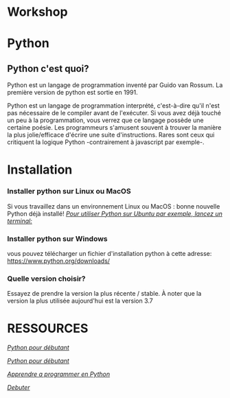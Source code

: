 # Workshop
# Python
## Python c'est quoi?

Python est un langage de programmation inventé par Guido van Rossum. La première version de python est sortie en 1991.

Python est un langage de programmation interprété, c'est-à-dire qu'il n'est pas nécessaire de le compiler avant de l'exécuter. Si vous avez déjà touché un peu à la programmation, vous verrez que ce langage possède une certaine poésie. Les programmeurs s'amusent souvent à trouver la manière la plus jolie/efficace d'écrire une suite d'instructions. Rares sont ceux qui critiquent la logique Python -contrairement à javascript par exemple-. 

# Installation

### Installer python sur Linux ou MacOS 
Si vous travaillez dans un environnement Linux ou MacOS : bonne nouvelle Python déjà installé! 
*[Pour utiliser Python sur Ubuntu par exemple, lancez un terminal: ](https://python-django.dev/page-utiliser-interpreteur-python)*

### Installer python sur Windows 
vous pouvez télécharger un fichier d'installation python à cette adresse: https://www.python.org/downloads/

### Quelle version choisir?
Essayez de prendre la version la plus récente / stable. À noter que la version la plus utilisée aujourd'hui est la version 3.7

# RESSOURCES
*[Python pour débutant](https://docs.microsoft.com/fr-fr/visualstudio/python/tutorial-working-with-python-in-visual-studio-step-00-installation?view=vs-2019)*

*[Python pour débutant](https://python-django.dev/)*

*[Apprendre a programmer en Python](https://openclassrooms.com/fr/courses/235344-apprenez-a-programmer-en-python/230659-decouvrez-python)*

*[Debuter](https://github.com/faouzifouz/Python/blob/master/Initiation)* 
